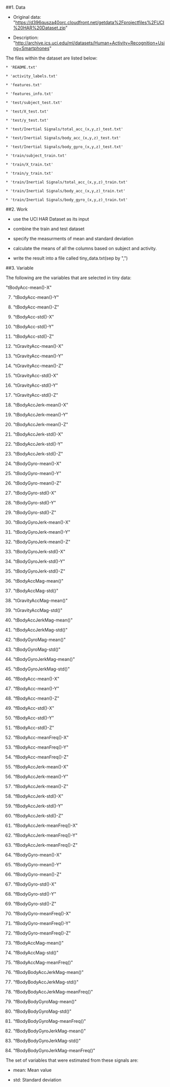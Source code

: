 
##1. Data

* Original data: "https://d396qusza40orc.cloudfront.net/getdata%2Fprojectfiles%2FUCI%20HAR%20Dataset.zip"

* Description: "http://archive.ics.uci.edu/ml/datasets/Human+Activity+Recognition+Using+Smartphones"


The files within the dataset are listed below:

    * 'README.txt'

    * 'activity_labels.txt'

    * 'features.txt'

    * 'features_info.txt'

    * 'test/subject_test.txt'

    * 'test/X_test.txt'

    * 'test/y_test.txt'

    * 'test/Inertial Signals/total_acc_(x,y,z)_test.txt'

    * 'test/Inertial Signals/body_acc_(x,y,z)_test.txt'

    * 'test/Inertial Signals/body_gyro_(x,y,z)_test.txt'

    * 'train/subject_train.txt'

    * 'train/X_train.txt'

    * 'train/y_train.txt'

    * 'train/Inertial Signals/total_acc_(x,y,z)_train.txt'

    * 'train/Inertial Signals/body_acc_(x,y,z)_train.txt'

    * 'train/Inertial Signals/body_gyro_(x,y,z)_train.txt'


##2. Work

* use the UCI HAR Dataset as its input

* combine the train and test dataset

* specify the measurments of mean and standard deviation

* calculate the means of all the columns based on subject and activity.

* write the result into a file called tiny_data.txt(sep by ",")



##3. Variable

The following are the variables that are selected in tiny data:


"tBodyAcc-mean()-X"

7. "tBodyAcc-mean()-Y"

7. "tBodyAcc-mean()-Z"

7. "tBodyAcc-std()-X"

7. "tBodyAcc-std()-Y"

7. "tBodyAcc-std()-Z"

7. "tGravityAcc-mean()-X"

7. "tGravityAcc-mean()-Y"

7. "tGravityAcc-mean()-Z"

7. "tGravityAcc-std()-X"

7. "tGravityAcc-std()-Y"

7. "tGravityAcc-std()-Z"

7. "tBodyAccJerk-mean()-X"

7. "tBodyAccJerk-mean()-Y"

7. "tBodyAccJerk-mean()-Z"

7. "tBodyAccJerk-std()-X"

7. "tBodyAccJerk-std()-Y"

7. "tBodyAccJerk-std()-Z"

7. "tBodyGyro-mean()-X"

7. "tBodyGyro-mean()-Y"

7. "tBodyGyro-mean()-Z"

7. "tBodyGyro-std()-X"

7. "tBodyGyro-std()-Y"

7. "tBodyGyro-std()-Z"

7. "tBodyGyroJerk-mean()-X"

7. "tBodyGyroJerk-mean()-Y"

7. "tBodyGyroJerk-mean()-Z"

7. "tBodyGyroJerk-std()-X"

7. "tBodyGyroJerk-std()-Y"

7. "tBodyGyroJerk-std()-Z"

7. "tBodyAccMag-mean()"

7. "tBodyAccMag-std()"

7. "tGravityAccMag-mean()"

7. "tGravityAccMag-std()"

7. "tBodyAccJerkMag-mean()"

7. "tBodyAccJerkMag-std()"

7. "tBodyGyroMag-mean()"

7. "tBodyGyroMag-std()"

7. "tBodyGyroJerkMag-mean()"

7. "tBodyGyroJerkMag-std()"

7. "fBodyAcc-mean()-X"

7. "fBodyAcc-mean()-Y"

7. "fBodyAcc-mean()-Z"

7. "fBodyAcc-std()-X"

7. "fBodyAcc-std()-Y"

7. "fBodyAcc-std()-Z"

7. "fBodyAcc-meanFreq()-X"

7. "fBodyAcc-meanFreq()-Y"

7. "fBodyAcc-meanFreq()-Z"

7. "fBodyAccJerk-mean()-X"

7. "fBodyAccJerk-mean()-Y"

7. "fBodyAccJerk-mean()-Z"

7. "fBodyAccJerk-std()-X"

7. "fBodyAccJerk-std()-Y"

7. "fBodyAccJerk-std()-Z"

7. "fBodyAccJerk-meanFreq()-X"

7. "fBodyAccJerk-meanFreq()-Y"

7. "fBodyAccJerk-meanFreq()-Z"

7. "fBodyGyro-mean()-X"

7. "fBodyGyro-mean()-Y"

7. "fBodyGyro-mean()-Z"

7. "fBodyGyro-std()-X"

7. "fBodyGyro-std()-Y"

7. "fBodyGyro-std()-Z"

7. "fBodyGyro-meanFreq()-X"

7. "fBodyGyro-meanFreq()-Y"

7. "fBodyGyro-meanFreq()-Z"

7. "fBodyAccMag-mean()"

7. "fBodyAccMag-std()"

7. "fBodyAccMag-meanFreq()"

7. "fBodyBodyAccJerkMag-mean()"

7. "fBodyBodyAccJerkMag-std()"

7. "fBodyBodyAccJerkMag-meanFreq()"

7. "fBodyBodyGyroMag-mean()"

7. "fBodyBodyGyroMag-std()"

7. "fBodyBodyGyroMag-meanFreq()"

7. "fBodyBodyGyroJerkMag-mean()"

7. "fBodyBodyGyroJerkMag-std()"

7. "fBodyBodyGyroJerkMag-meanFreq()"



The set of variables that were estimated from these signals are:

* mean: Mean value

* std: Standard deviation
